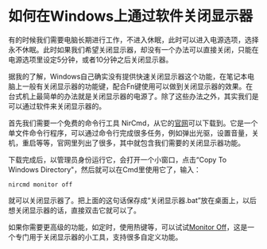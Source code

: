 如何在Windows上通过软件关闭显示器
===============================

有的时候我们需要电脑长期进行工作，不进入休眠，此时可以进入电源选项，选择永不休眠。此时如果我们希望关闭显示器，却没有一个办法可以直接关闭，只能在电源选项里设定5分钟，或者10分钟之后关闭显示器。

据我的了解，Windows自己确实没有提供快速关闭显示器这个功能，在笔记本电脑上一般有关闭显示器的功能键，配合Fn键使用可以做到关闭显示器的效果。在台式机上最简单的办法就是关闭显示器的电源了。除了这些办法之外，其实我们是可以通过软件来关闭显示器的。

首先我们需要一个免费的命令行工具 NirCmd，从它的[官网](http://www.nirsoft.net/utils/nircmd.html)可以下载到。它是一个单文件命令行程序，可以通过命令行完成很多任务，例如弹出光驱，设置音量，关机，重启等等，官网里列出了很多，其中就包含我们需要的关闭显示器功能。

下载完成后，以管理员身份运行它，会打开一个小窗口，点击“Copy To Windows Directory"，然后就可以在Cmd里使用它了，输入：

```nohighlight
nircmd monitor off
```

就可以关闭显示器了。把上面的这句话保存成“关闭显示器.bat”放在桌面上，以后想关闭显示器的话，直接双击它就可以了。

如果你需要更高级的功能，如定时，使用热键等，可以试试[Monitor Off](http://www.dekisoft.com/mou.php)，这是一个专门用于关闭显示器的小工具，支持很多自定义功能。